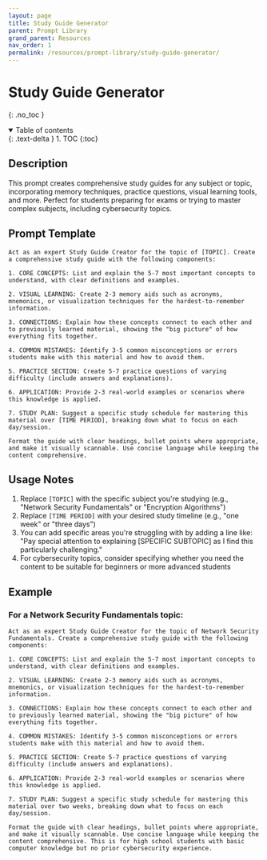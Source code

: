 ```yaml
---
layout: page
title: Study Guide Generator
parent: Prompt Library
grand_parent: Resources
nav_order: 1
permalink: /resources/prompt-library/study-guide-generator/
---
```


# Study Guide Generator
{: .no_toc }

<details open markdown="block">
  <summary>
    Table of contents
  </summary>
  {: .text-delta }
1. TOC
{:toc}
</details>

## Description

This prompt creates comprehensive study guides for any subject or topic, incorporating memory techniques, practice questions, visual learning tools, and more. Perfect for students preparing for exams or trying to master complex subjects, including cybersecurity topics.

## Prompt Template

```
Act as an expert Study Guide Creator for the topic of [TOPIC]. Create a comprehensive study guide with the following components:

1. CORE CONCEPTS: List and explain the 5-7 most important concepts to understand, with clear definitions and examples.

2. VISUAL LEARNING: Create 2-3 memory aids such as acronyms, mnemonics, or visualization techniques for the hardest-to-remember information.

3. CONNECTIONS: Explain how these concepts connect to each other and to previously learned material, showing the "big picture" of how everything fits together.

4. COMMON MISTAKES: Identify 3-5 common misconceptions or errors students make with this material and how to avoid them.

5. PRACTICE SECTION: Create 5-7 practice questions of varying difficulty (include answers and explanations).

6. APPLICATION: Provide 2-3 real-world examples or scenarios where this knowledge is applied.

7. STUDY PLAN: Suggest a specific study schedule for mastering this material over [TIME PERIOD], breaking down what to focus on each day/session.

Format the guide with clear headings, bullet points where appropriate, and make it visually scannable. Use concise language while keeping the content comprehensive.
```

## Usage Notes

1. Replace `[TOPIC]` with the specific subject you're studying (e.g., "Network Security Fundamentals" or "Encryption Algorithms")
2. Replace `[TIME PERIOD]` with your desired study timeline (e.g., "one week" or "three days")
3. You can add specific areas you're struggling with by adding a line like: "Pay special attention to explaining [SPECIFIC SUBTOPIC] as I find this particularly challenging."
4. For cybersecurity topics, consider specifying whether you need the content to be suitable for beginners or more advanced students

## Example

### For a Network Security Fundamentals topic:

```
Act as an expert Study Guide Creator for the topic of Network Security Fundamentals. Create a comprehensive study guide with the following components:

1. CORE CONCEPTS: List and explain the 5-7 most important concepts to understand, with clear definitions and examples.

2. VISUAL LEARNING: Create 2-3 memory aids such as acronyms, mnemonics, or visualization techniques for the hardest-to-remember information.

3. CONNECTIONS: Explain how these concepts connect to each other and to previously learned material, showing the "big picture" of how everything fits together.

4. COMMON MISTAKES: Identify 3-5 common misconceptions or errors students make with this material and how to avoid them.

5. PRACTICE SECTION: Create 5-7 practice questions of varying difficulty (include answers and explanations).

6. APPLICATION: Provide 2-3 real-world examples or scenarios where this knowledge is applied.

7. STUDY PLAN: Suggest a specific study schedule for mastering this material over two weeks, breaking down what to focus on each day/session.

Format the guide with clear headings, bullet points where appropriate, and make it visually scannable. Use concise language while keeping the content comprehensive. This is for high school students with basic computer knowledge but no prior cybersecurity experience.
```